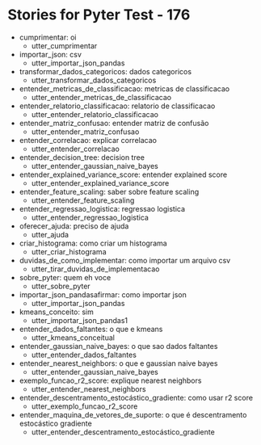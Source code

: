 # Stories for Pyter Test - 176

* cumprimentar: oi
  * utter_cumprimentar
* importar_json: csv
  * utter_importar_json_pandas
* transformar_dados_categoricos: dados categoricos
  * utter_transformar_dados_categoricos
* entender_metricas_de_classificacao: metricas de classificacao
  * utter_entender_metricas_de_classificacao
* entender_relatorio_classificacao: relatorio de classificacao
  * utter_entender_relatorio_classificacao
* entender_matriz_confusao: entender matriz de confusão
  * utter_entender_matriz_confusao
* entender_correlacao: explicar correlacao
  * utter_entender_correlacao
* entender_decision_tree: decision tree
  * utter_entender_gaussian_naive_bayes
* entender_explained_variance_score: entender explained score
  * utter_entender_explained_variance_score
* entender_feature_scaling: saber sobre feature scaling
  * utter_entender_feature_scaling
* entender_regressao_logistica: regressao logistica
  * utter_entender_regressao_logistica
* oferecer_ajuda: preciso de ajuda
  * utter_ajuda
* criar_histograma: como criar um histograma
  * utter_criar_histograma
* duvidas_de_como_implementar: como importar um arquivo csv
  * utter_tirar_duvidas_de_implementacao
* sobre_pyter: quem eh voce
  * utter_sobre_pyter
* importar_json_pandasafirmar: como importar json
  * utter_importar_json_pandas
* kmeans_conceito: sim
  * utter_importar_json_pandas1
* entender_dados_faltantes: o que e kmeans
  * utter_kmeans_conceitual
* entender_gaussian_naive_bayes: o que sao dados faltantes
  * utter_entender_dados_faltantes
* entender_nearest_neighbors: o que e gaussian naive bayes
  * utter_entender_gaussian_naive_bayes
* exemplo_funcao_r2_score: explique nearest neighbors
  * utter_entender_nearest_neighbors
* entender_descentramento_estocástico_gradiente: como usar r2 score
  * utter_exemplo_funcao_r2_score
* entender_maquina_de_vetores_de_suporte: o que é descentramento estocástico gradiente
  * utter_entender_descentramento_estocástico_gradiente
